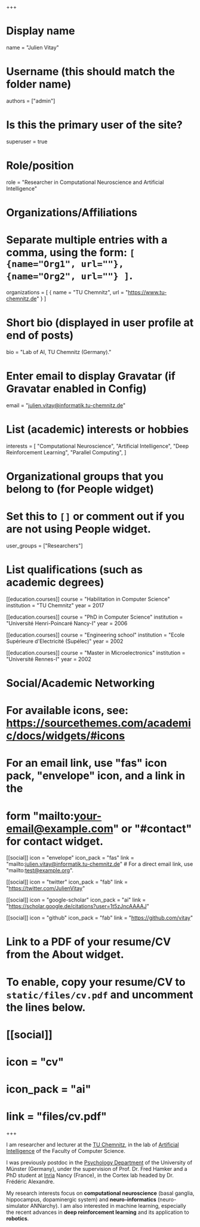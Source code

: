 +++
# Display name
name = "Julien Vitay"

# Username (this should match the folder name)
authors = ["admin"]

# Is this the primary user of the site?
superuser = true

# Role/position
role = "Researcher in Computational Neuroscience and Artificial Intelligence"

# Organizations/Affiliations
#   Separate multiple entries with a comma, using the form: `[ {name="Org1", url=""}, {name="Org2", url=""} ]`.
organizations = [ { name = "TU Chemnitz", url = "https://www.tu-chemnitz.de" } ]

# Short bio (displayed in user profile at end of posts)
bio = "Lab of AI, TU Chemnitz (Germany)."

# Enter email to display Gravatar (if Gravatar enabled in Config)
email = "julien.vitay@informatik.tu-chemnitz.de"

# List (academic) interests or hobbies
interests = [
    "Computational Neuroscience",
    "Artificial Intelligence",
    "Deep Reinforcement Learning",
    "Parallel Computing",
]

# Organizational groups that you belong to (for People widget)
#   Set this to `[]` or comment out if you are not using People widget.
user_groups = ["Researchers"]

# List qualifications (such as academic degrees)
[[education.courses]]
  course = "Habilitation in Computer Science"
  institution = "TU Chemnitz"
  year = 2017

[[education.courses]]
  course = "PhD in Computer Science"
  institution = "Université Henri-Poincaré Nancy-I"
  year = 2006

[[education.courses]]
  course = "Engineering school"
  institution = "Ecole Supérieure d'Electricité (Supélec)"
  year = 2002

[[education.courses]]
  course = "Master in Microelectronics"
  institution = "Université Rennes-I"
  year = 2002

# Social/Academic Networking
# For available icons, see: https://sourcethemes.com/academic/docs/widgets/#icons
#   For an email link, use "fas" icon pack, "envelope" icon, and a link in the
#   form "mailto:your-email@example.com" or "#contact" for contact widget.

[[social]]
  icon = "envelope"
  icon_pack = "fas"
  link = "mailto:julien.vitay@informatik.tu-chemnitz.de"  # For a direct email link, use "mailto:test@example.org".

[[social]]
  icon = "twitter"
  icon_pack = "fab"
  link = "https://twitter.com/JulienVitay"

[[social]]
  icon = "google-scholar"
  icon_pack = "ai"
  link = "https://scholar.google.de/citations?user=1t5zJncAAAAJ"

[[social]]
  icon = "github"
  icon_pack = "fab"
  link = "https://github.com/vitay"

# Link to a PDF of your resume/CV from the About widget.
# To enable, copy your resume/CV to `static/files/cv.pdf` and uncomment the lines below.
# [[social]]
#   icon = "cv"
#   icon_pack = "ai"
#   link = "files/cv.pdf"

+++

I am researcher and lecturer at the [TU Chemnitz](http://www.tu-chemnitz.de/), in the lab of [Artificial Intelligence](http://www.tu-chemnitz.de/informatik/KI/) of the Faculty of Computer Science.

I was previously postdoc in the [Psychology Department](http://www.uni-muenster.de/Psychologie/) of the University of Münster (Germany), under the supervision of Prof. Dr. Fred Hamker and a PhD student at [Inria](http://www.inria.fr/) Nancy (France), in the Cortex lab headed by Dr. Frédéric Alexandre.

My research interests focus on **computational neuroscience** (basal ganglia, hippocampus, dopaminergic system) and **neuro-informatics** (neuro-simulator ANNarchy). I am also interested in machine learning, especially the recent advances in **deep reinforcement learning** and its application to **robotics**.
